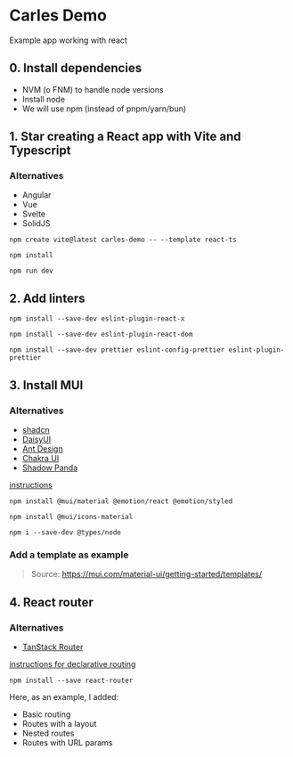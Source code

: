 # Carles Demo

Example app working with react

## 0. Install dependencies

- NVM (o FNM) to handle node versions
- Install node
- We will use npm (instead of pnpm/yarn/bun)

## 1. Star creating a React app with Vite and Typescript

### Alternatives

- Angular
- Vue
- Svelte
- SolidJS

`npm create vite@latest carles-demo -- --template react-ts`

`npm install`

`npm run dev`

## 2. Add linters

`npm install --save-dev eslint-plugin-react-x`

`npm install --save-dev eslint-plugin-react-dom`

`npm install --save-dev prettier eslint-config-prettier eslint-plugin-prettier`

## 3. Install MUI

### Alternatives

- [shadcn](https://ui.shadcn.com/)
- [DaisyUI](https://daisyui.com/)
- [Ant Design](https://ant.design/)
- [Chakra UI](https://chakra-ui.com/)
- [Shadow Panda](https://shadow-panda.dev/)

[instructions](https://mui.com/material-ui/getting-started/installation/)

`npm install @mui/material @emotion/react @emotion/styled`

`npm install @mui/icons-material`

`npm i --save-dev @types/node`

### Add a template as example

> Source: https://mui.com/material-ui/getting-started/templates/

## 4. React router

### Alternatives

- [TanStack Router](https://tanstack.com/router)

[instructions for declarative routing](https://reactrouter.com/start/declarative/installation/)

`npm install --save react-router`

Here, as an example, I added:

- Basic routing
- Routes with a layout
- Nested routes
- Routes with URL params
